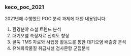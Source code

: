 ### keco_poc_2021

2021년에 수행했던 POC 분석 과제에 대한 내용입니다.
1) 환경분야 소셜 트렌드 분석
3) 대기오염 측정자료 신뢰도 향상
4) 굴뚝 TMS 자료와 사업장 활동도를 통한 대기오염 배출량 분석
6) 유해화학물질 취급시설 검사문항 군집분석
